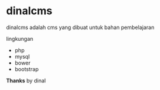 # dinalcms
dinalcms adalah cms yang dibuat untuk bahan pembelajaran

lingkungan
- php
- mysql
- bower
- bootstrap

**Thanks**
by dinal
